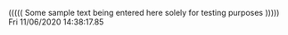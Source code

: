 ((((( Some sample text being entered here solely for testing purposes ))))) Fri 11/06/2020 14:38:17.85
